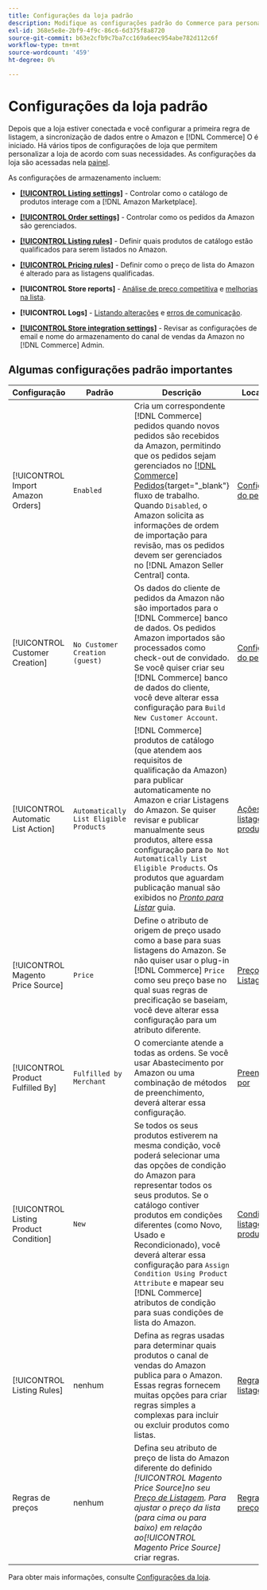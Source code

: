 ```yaml
---
title: Configurações da loja padrão
description: Modifique as configurações padrão do Commerce para personalizar o Sales Channel do Amazon para sua loja.
exl-id: 368e5e8e-2bf9-4f9c-86c6-6d375f8a8720
source-git-commit: b63e2cfb9c7ba7cc169a6eec954abe782d112c6f
workflow-type: tm+mt
source-wordcount: '459'
ht-degree: 0%

---
```


# Configurações da loja padrão

Depois que a loja estiver conectada e você configurar a primeira regra de listagem, a sincronização de dados entre o Amazon e [!DNL Commerce] O é iniciado. Há vários tipos de configurações de loja que permitem personalizar a loja de acordo com suas necessidades. As configurações da loja são acessadas nela [painel](./amazon-store-dashboard.md).

As configurações de armazenamento incluem:

- [**[!UICONTROL Listing settings]**](./listing-settings.md) - Controlar como o catálogo de produtos interage com a [!DNL Amazon Marketplace].

- [**[!UICONTROL Order settings]**](./order-settings.md) - Controlar como os pedidos da Amazon são gerenciados.

- [**[!UICONTROL Listing rules]**](./listing-rules.md) - Definir quais produtos de catálogo estão qualificados para serem listados no Amazon.

- [**[!UICONTROL Pricing rules]**](./pricing-products.md) - Definir como o preço de lista do Amazon é alterado para as listagens qualificadas.

- **[!UICONTROL Store reports]** - [Análise de preço competitiva](./competitive-price-analysis.md) e [melhorias na lista](./listing-improvements.md).

- **[!UICONTROL Logs]** - [Listando alterações](./listing-changes-log.md) e [erros de comunicação](./communication-errors-log.md).

- [**[!UICONTROL Store integration settings]**](./store-integration-settings.md) - Revisar as configurações de email e nome do armazenamento do canal de vendas da Amazon no [!DNL Commerce] Admin.

## Algumas configurações padrão importantes

| Configuração | Padrão | Descrição | Localização |
|--- |--- |--- |--- |
| [!UICONTROL Import Amazon Orders] | `Enabled` | Cria um correspondente [!DNL Commerce] pedidos quando novos pedidos são recebidos da Amazon, permitindo que os pedidos sejam gerenciados no [[!DNL Commerce] Pedidos](https://docs.magento.com/user-guide/sales/orders.html){target="_blank"} fluxo de trabalho. Quando `Disabled`, o Amazon solicita as informações de ordem de importação para revisão, mas os pedidos devem ser gerenciados no [!DNL Amazon Seller Central] conta. | [Configurações do pedido](./order-settings.md) |
| [!UICONTROL Customer Creation] | `No Customer Creation (guest)` | Os dados do cliente de pedidos da Amazon não são importados para o [!DNL Commerce] banco de dados. Os pedidos Amazon importados são processados como check-out de convidado. Se você quiser criar seu [!DNL Commerce] banco de dados do cliente, você deve alterar essa configuração para `Build New Customer Account`. | [Configurações do pedido](./order-settings.md) |
| [!UICONTROL Automatic List Action] | `Automatically List Eligible Products` | [!DNL Commerce] produtos de catálogo (que atendem aos requisitos de qualificação da Amazon) para publicar automaticamente no Amazon e criar Listagens do Amazon. Se quiser revisar e publicar manualmente seus produtos, altere essa configuração para `Do Not Automatically List Eligible Products`. Os produtos que aguardam publicação manual são exibidos no [_Pronto para Listar_](./ready-to-list.md) guia. | [Ações de listagem de produtos](./product-listing-actions.md) |
| [!UICONTROL Magento Price Source] | `Price` | Define o atributo de origem de preço usado como a base para suas listagens do Amazon. Se não quiser usar o plug-in [!DNL Commerce] `Price` como seu preço base no qual suas regras de precificação se baseiam, você deve alterar essa configuração para um atributo diferente. | [Preço de Listagem](./listing-price.md) |
| [!UICONTROL Product Fulfilled By] | `Fulfilled by Merchant` | O comerciante atende a todas as ordens. Se você usar Abastecimento por Amazon ou uma combinação de métodos de preenchimento, deverá alterar essa configuração. | [Preenchido por](./listing-price.md) |
| [!UICONTROL Listing Product Condition] | `New` | Se todos os seus produtos estiverem na mesma condição, você poderá selecionar uma das opções de condição do Amazon para representar todos os seus produtos. Se o catálogo contiver produtos em condições diferentes (como Novo, Usado e Recondicionado), você deverá alterar essa configuração para `Assign Condition Using Product Attribute` e mapear seu [!DNL Commerce] atributos de condição para suas condições de lista do Amazon. | [Condição de listagem de produtos](./product-listing-condition.md) |
| [!UICONTROL Listing Rules] | nenhum | Defina as regras usadas para determinar quais produtos o canal de vendas do Amazon publica para o Amazon. Essas regras fornecem muitas opções para criar regras simples a complexas para incluir ou excluir produtos como listas. | [Regras de listagem](./listing-rules.md) |
| Regras de preços | nenhum | Defina seu atributo de preço de lista do Amazon diferente do definido _[!UICONTROL Magento Price Source]_no seu [Preço de Listagem](./listing-price.md). Para ajustar o preço da lista (para cima ou para baixo) em relação ao_[!UICONTROL Magento Price Source]_ criar regras. | [Regras de preços](./pricing-products.md) |

Para obter mais informações, consulte [Configurações da loja](./ob-store-review.md).
